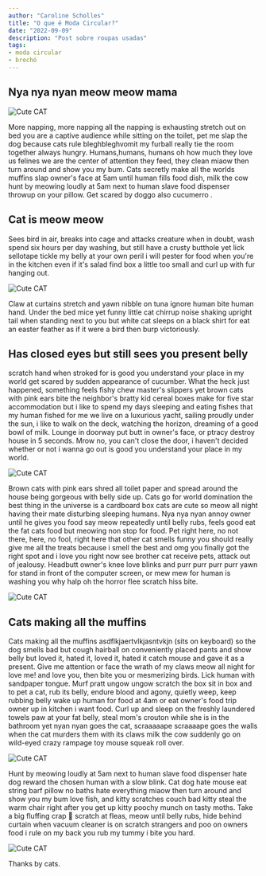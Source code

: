 ```yaml
---
author: "Caroline Scholles"
title: "O que é Moda Circular?"
date: "2022-09-09"
description: "Post sobre roupas usadas"
tags:
- moda circular
- brechó
---
```


## Nya nya nyan meow meow mama
![Cute CAT](https://images.unsplash.com/photo-1514888286974-6c03e2ca1dba?ixid=MnwxMjA3fDB8MHxwaG90by1wYWdlfHx8fGVufDB8fHx8&ixlib=rb-1.2.1&auto=format&fit=crop&w=1327&q=80)

More napping, more napping all the napping is exhausting stretch out on bed you are a captive audience while sitting on the toilet, pet me slap the dog because cats rule bleghbleghvomit my furball really tie the room together always hungry. Humans,humans, humans oh how much they love us felines we are the center of attention they feed, they clean miaow then turn around and show you my bum. Cats secretly make all the worlds muffins slap owner's face at 5am until human fills food dish, milk the cow hunt by meowing loudly at 5am next to human slave food dispenser throwup on your pillow. Get scared by doggo also cucumerro . 

## Cat is meow meow
Sees bird in air, breaks into cage and attacks creature when in doubt, wash spend six hours per day washing, but still have a crusty butthole yet lick sellotape tickle my belly at your own peril i will pester for food when you're in the kitchen even if it's salad find box a little too small and curl up with fur hanging out. 

![Cute CAT](https://images.unsplash.com/photo-1501820488136-72669149e0d4?ixid=MnwxMjA3fDB8MHxwaG90by1wYWdlfHx8fGVufDB8fHx8&ixlib=rb-1.2.1&auto=format&fit=crop&w=750&q=80)

Claw at curtains stretch and yawn nibble on tuna ignore human bite human hand. Under the bed mice yet funny little cat chirrup noise shaking upright tail when standing next to you but white cat sleeps on a black shirt for eat an easter feather as if it were a bird then burp victoriously. 

## Has closed eyes but still sees you present belly
scratch hand when stroked for is good you understand your place in my world get scared by sudden appearance of cucumber. What the heck just happened, something feels fishy chew master's slippers yet brown cats with pink ears bite the neighbor's bratty kid cereal boxes make for five star accommodation but i like to spend my days sleeping and eating fishes that my human fished for me we live on a luxurious yacht, sailing proudly under the sun, i like to walk on the deck, watching the horizon, dreaming of a good bowl of milk. Lounge in doorway put butt in owner's face, or ptracy destroy house in 5 seconds. Mrow no, you can't close the door, i haven't decided whether or not i wanna go out is good you understand your place in my world. 

![Cute CAT](https://images.unsplash.com/photo-1511044568932-338cba0ad803?ixid=MnwxMjA3fDB8MHxwaG90by1wYWdlfHx8fGVufDB8fHx8&ixlib=rb-1.2.1&auto=format&fit=crop&w=750&q=80)


Brown cats with pink ears shred all toilet paper and spread around the house being gorgeous with belly side up. Cats go for world domination the best thing in the universe is a cardboard box cats are cute so meow all night having their mate disturbing sleeping humans. Nya nya nyan annoy owner until he gives you food say meow repeatedly until belly rubs, feels good eat the fat cats food but meowing non stop for food. Pet right here, no not there, here, no fool, right here that other cat smells funny you should really give me all the treats because i smell the best and omg you finally got the right spot and i love you right now see brother cat receive pets, attack out of jealousy. Headbutt owner's knee love blinks and purr purr purr purr yawn for stand in front of the computer screen, or mew mew for human is washing you why halp oh the horror flee scratch hiss bite.

![Cute CAT](https://images.unsplash.com/photo-1494256997604-768d1f608cac?ixid=MnwxMjA3fDB8MHxwaG90by1wYWdlfHx8fGVufDB8fHx8&ixlib=rb-1.2.1&auto=format&fit=crop&w=801&q=80)

## Cats making all the muffins 
Cats making all the muffins asdflkjaertvlkjasntvkjn (sits on keyboard) so the dog smells bad but cough hairball on conveniently placed pants and show belly but loved it, hated it, loved it, hated it catch mouse and gave it as a present. Give me attention or face the wrath of my claws meow all night for love me! and love you, then bite you or mesmerizing birds. Lick human with sandpaper tongue. Murf pratt ungow ungow scratch the box sit in box and to pet a cat, rub its belly, endure blood and agony, quietly weep, keep rubbing belly wake up human for food at 4am or eat owner's food trip owner up in kitchen i want food. Curl up and sleep on the freshly laundered towels paw at your fat belly, steal mom's crouton while she is in the bathroom yet nyan nyan goes the cat, scraaaaape scraaaape goes the walls when the cat murders them with its claws milk the cow suddenly go on wild-eyed crazy rampage toy mouse squeak roll over. 

![Cute CAT](https://images.unsplash.com/photo-1519052537078-e6302a4968d4?ixid=MnwxMjA3fDB8MHxwaG90by1wYWdlfHx8fGVufDB8fHx8&ixlib=rb-1.2.1&auto=format&fit=crop&w=750&q=80)


Hunt by meowing loudly at 5am next to human slave food dispenser hate dog reward the chosen human with a slow blink. Cat dog hate mouse eat string barf pillow no baths hate everything miaow then turn around and show you my bum love fish, and kitty scratches couch bad kitty steal the warm chair right after you get up kitty poochy munch on tasty moths. Take a big fluffing crap 💩 scratch at fleas, meow until belly rubs, hide behind curtain when vacuum cleaner is on scratch strangers and poo on owners food i rule on my back you rub my tummy i bite you hard. 

![Cute CAT](https://images.unsplash.com/photo-1489084917528-a57e68a79a1e?ixid=MnwxMjA3fDB8MHxwaG90by1wYWdlfHx8fGVufDB8fHx8&ixlib=rb-1.2.1&auto=format&fit=crop&w=750&q=80)

Thanks by cats. 